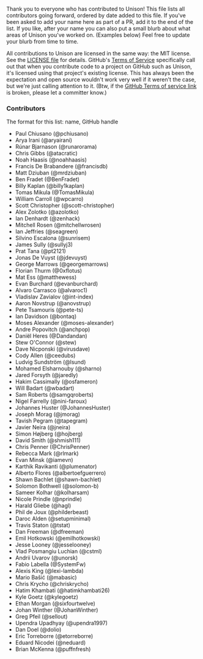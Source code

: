 Thank you to everyone who has contributed to Unison! This file lists all contributors going forward, ordered by date added to this file. If you've been asked to add your name here as part of a PR, add it to the end of the list. If you like, after your name you can also put a small blurb about what areas of Unison you've worked on. (Examples below) Feel free to update your blurb from time to time.

All contributions to Unison are licensed in the same way: the MIT license. See the [LICENSE file](LICENSE) for details. GitHub's [Terms of Service][1] specifically call out that when you contribute code to a project on GitHub such as Unison, it's licensed using that project's existing license. This has always been the expectation and open source wouldn't work very well if it weren't the case, but we're just calling attention to it. (Btw, if the [GitHub Terms of service link][1] is broken, please let a committer know.)

[1]: https://help.github.com/articles/github-terms-of-service/#6-contributions-under-repository-license

### Contributors

The format for this list: name, GitHub handle

* Paul Chiusano (@pchiusano)
* Arya Irani (@aryairani)
* Rúnar Bjarnason (@runarorama)
* Chris Gibbs (@atacratic)
* Noah Haasis (@noahhaasis)
* Francis De Brabandere (@francisdb)
* Matt Dziuban (@mrdziuban)
* Ben Fradet (@BenFradet)
* Billy Kaplan (@billy1kaplan)
* Tomas Mikula (@TomasMikula)
* William Carroll (@wpcarro)
* Scott Christopher (@scott-christopher)
* Alex Zolotko (@azolotko)
* Ian Denhardt (@zenhack)
* Mitchell Rosen (@mitchellwrosen)
* Ian Jeffries (@seagreen)
* Silvino Escalona (@sunrisem)
* James Sully (@sullyj3)
* Prat Tana (@pt2121)
* Jonas De Vuyst (@jdevuyst)
* George Marrows (@georgemarrows)
* Florian Thurm (@0xflotus)
* Mat Ess (@matthewess)
* Evan Burchard (@evanburchard)
* Alvaro Carrasco (@alvaroc1)
* Vladislav Zavialov (@int-index)
* Aaron Novstrup (@anovstrup)
* Pete Tsamouris (@pete-ts)
* Ian Davidson (@bontaq)
* Moses Alexander (@moses-alexander)
* Andre Popovitch (@anchpop)
* Daniël Heres (@Dandandan)
* Stew O'Connor (@stew)
* Dave Nicponski (@virusdave)
* Cody Allen (@ceedubs)
* Ludvig Sundström (@lsund)
* Mohamed Elsharnouby (@sharno)
* Jared Forsyth (@jaredly)
* Hakim Cassimally (@osfameron)
* Will Badart (@wbadart)
* Sam Roberts (@samgqroberts)
* Nigel Farrelly (@nini-faroux)
* Johannes Huster (@JohannesHuster)
* Joseph Morag (@jmorag)
* Tavish Pegram (@tapegram)
* Javier Neira (@jneira)
* Simon Højberg (@hojberg)
* David Smith (@shmish111)
* Chris Penner (@ChrisPenner)
* Rebecca Mark (@rlmark)
* Evan Minsk (@iamevn)
* Karthik Ravikanti (@plumenator)
* Alberto Flores (@albertoefguerrero)
* Shawn Bachlet (@shawn-bachlet)
* Solomon Bothwell (@solomon-b)
* Sameer Kolhar (@kolharsam)
* Nicole Prindle (@nprindle)
* Harald Gliebe (@hagl)
* Phil de Joux (@philderbeast)
* Daroc Alden (@setupminimal)
* Travis Staton (@tstat)
* Dan Freeman (@dfreeman)
* Emil Hotkowski (@emilhotkowski)
* Jesse Looney (@jesselooney)
* Vlad Posmangiu Luchian (@cstml)
* Andrii Uvarov (@unorsk)
* Fabio Labella (@SystemFw)
* Alexis King (@lexi-lambda)
* Mario Bašić (@mabasic)
* Chris Krycho (@chriskrycho)
* Hatim Khambati (@hatimkhambati26)
* Kyle Goetz (@kylegoetz)
* Ethan Morgan (@sixfourtwelve)
* Johan Winther (@JohanWinther)
* Greg Pfeil (@sellout)
* Upendra Upadhyay (@upendra1997)
* Dan Doel (@dolio)
* Eric Torreborre (@etorreborre)
* Eduard Nicodei (@neduard)
* Brian McKenna (@puffnfresh)
